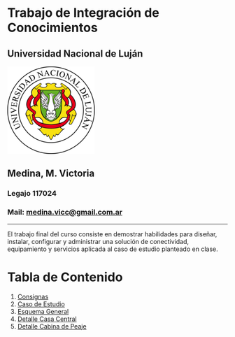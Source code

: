 # Trabajo de Integración de Conocimientos

## Universidad Nacional de Luján

![unlu_logo](./icon/unlu_logo.png)
## Medina, M. Victoria
### Legajo 117024
### Mail: medina.vicc@gmail.com.ar

***

El trabajo final del curso consiste en demostrar habilidades para diseñar, instalar,
configurar y administrar una solución de conectividad, equipamiento y servicios aplicada
al caso de estudio planteado en clase.

# Tabla de Contenido
1. [Consignas](consignas.md)
2. [Caso de Estudio](caso_estudio.md)
3. [Esquema General](./esquemas/esquema_general.md)
4. [Detalle Casa Central](./esquemas/casa_central.md)
5. [Detalle Cabina de Peaje](./esquemas/cabina_peaje.md)